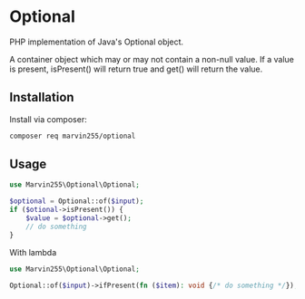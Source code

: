 # Optional

PHP implementation of Java's Optional object.

A container object which may or may not contain a non-null value. If a value is present, isPresent() will return true and get() will return the value.



## Installation

Install via composer:

```bash
composer req marvin255/optional
```



## Usage

```php
use Marvin255\Optional\Optional;

$optional = Optional::of($input);
if ($otional->isPresent()) {
    $value = $optional->get();
    // do something
}
```

With lambda

```php
use Marvin255\Optional\Optional;

Optional::of($input)->ifPresent(fn ($item): void {/* do something */});
```